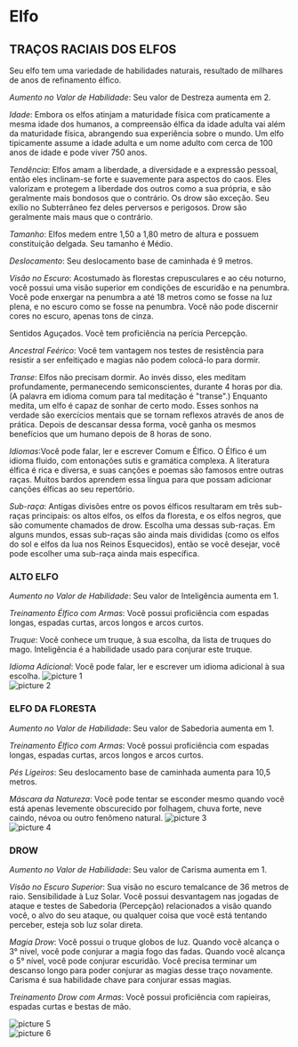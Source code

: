 # Elfo

## TRAÇOS RACIAIS DOS ELFOS
Seu elfo tem uma variedade de habilidades naturais, resultado de milhares de anos de refinamento élfico.

*Aumento no Valor de Habilidade*: Seu valor de
Destreza aumenta em 2.

*Idade*: Embora os elfos atinjam a maturidade física com praticamente a mesma idade dos humanos, a compreensão élfica da idade adulta vai além da
maturidade física, abrangendo sua experiência sobre o mundo. Um elfo tipicamente assume a idade adulta e um nome adulto com cerca de 100 anos de idade e pode viver
750 anos.

*Tendência*: Elfos amam a liberdade, a diversidade e a expressão pessoal, então eles inclinam-se forte e suavemente para aspectos do caos. Eles valorizam e protegem a liberdade dos outros como a sua própria, e são geralmente mais bondosos que o contrário. Os drow são exceção. Seu exílio no Subterrâneo fez deles perversos e perigosos. Drow são geralmente mais maus que o contrário.

*Tamanho*: Elfos medem entre 1,50 a 1,80 metro de altura e possuem constituição delgada. Seu tamanho é Médio.

*Deslocamento*: Seu deslocamento base de caminhada é 9 metros.

*Visão no Escuro*: Acostumado às florestas crepusculares e ao céu noturno, você possui uma visão superior em condições de escuridão e na penumbra. Você pode enxergar na penumbra a até 18 metros como se fosse na luz plena, e no escuro como se fosse na penumbra. Você não pode discernir cores no escuro, apenas tons de
cinza.

Sentidos Aguçados. Você tem proficiência na perícia Percepção.

*Ancestral Feérico*: Você tem vantagem nos testes de resistência para resistir a ser enfeitiçado e magias não podem colocá-lo para dormir.

*Transe*: Elfos não precisam dormir. Ao invés disso, eles meditam profundamente, permanecendo semiconscientes, durante 4 horas por dia. (A palavra em idioma comum para tal meditação é "transe".) Enquanto medita, um elfo é capaz de sonhar de certo modo. Esses sonhos na verdade são exercícios mentais que se tornam
reflexos através de anos de prática. Depois de descansar dessa forma, você ganha os mesmos benefícios que um humano depois de 8 horas de sono.

*Idiomas*:Você pode falar, ler e escrever Comum e Élfico. O Élfico é um idioma fluido, com entonações sutis e gramática complexa. A literatura élfica é rica e diversa, e suas canções e poemas são famosos entre outras raças. Muitos bardos aprendem essa língua para que possam adicionar canções élficas ao seu repertório.

*Sub-raça*: Antigas divisões entre os povos élficos resultaram em três sub-raças principais: os altos elfos, os elfos da floresta, e os elfos negros, que são comumente chamados de drow. Escolha uma dessas sub-raças. Em alguns mundos, essas sub-raças são ainda mais divididas (como os elfos do sol e elfos da lua nos Reinos Esquecidos), então se você desejar, você pode escolher uma sub-raça
ainda mais específica. 

### ALTO ELFO

*Aumento no Valor de Habilidade*: Seu valor de Inteligência aumenta em 1.

*Treinamento Élfico com Armas*: Você possui proficiência com espadas longas, espadas curtas, arcos longos e arcos curtos.

*Truque*: Você conhece um truque, à sua escolha, da lista de truques do mago. Inteligência é a habilidade usado para conjurar este truque.

*Idioma Adicional*: Você pode falar, ler e escrever um idioma adicional à sua escolha. 
![picture 1](../images/47960d70af3ddb172f1bf10c3e24a2746beb300a811f183abda7a0b32767f8e1.png)  
![picture 2](../images/4725392aae29190cc6f9835adc39f1e812e258ff9819890cae4bb935bfae741d.png)  

### ELFO DA FLORESTA

*Aumento no Valor de Habilidade*: Seu valor de Sabedoria aumenta em 1.

*Treinamento Élfico com Armas*: Você possui proficiência com espadas longas, espadas curtas, arcos longos e arcos curtos.

*Pés Ligeiros*: Seu deslocamento base de caminhada aumenta para 10,5 metros.

*Máscara da Natureza*: Você pode tentar se esconder mesmo quando você está apenas levemente obscurecido por folhagem, chuva forte, neve caindo, névoa ou outro fenômeno natural. 
![picture 3](../images/fa14918d9c1a2c12939a3297e75a6bc7ca621f2d2cbdf3b932109504bfc8266b.png)  
![picture 4](../images/5d74e4096f1ee17bed3253600639fca166e1fb6b77fbb49ca7c2e696f5cb6a3d.png)  

### DROW

*Aumento no Valor de Habilidade*: Seu valor de Carisma aumenta em 1.

*Visão no Escuro Superior*: Sua visão no escuro temalcance de 36 metros de raio.
Sensibilidade à Luz Solar. Você possui desvantagem nas jogadas de ataque e testes de Sabedoria (Percepção) relacionados a visão quando você, o alvo do seu ataque, ou qualquer coisa que você está tentando perceber, esteja sob luz solar direta.

*Magia Drow*: Você possui o truque globos de luz. Quando você alcança o 3° nível, você pode conjurar a magia fogo das fadas. Quando você alcança o 5° nível, você pode conjurar escuridão. Você precisa terminar um descanso longo para poder conjurar as magias desse traço novamente. Carisma é sua habilidade chave para
conjurar essas magias.

*Treinamento Drow com Armas*: Você possui proficiência com rapieiras, espadas curtas e bestas de mão. 

![picture 5](../images/ad452c8d458db891c3c2a60ef923ee7d73625385a99cb2a543f46f95199bf636.png)  
![picture 6](../images/ae18c0feda2c8f7f40bae9d35bc3478985a5bd87cad781332ff19417b3674096.png)  
